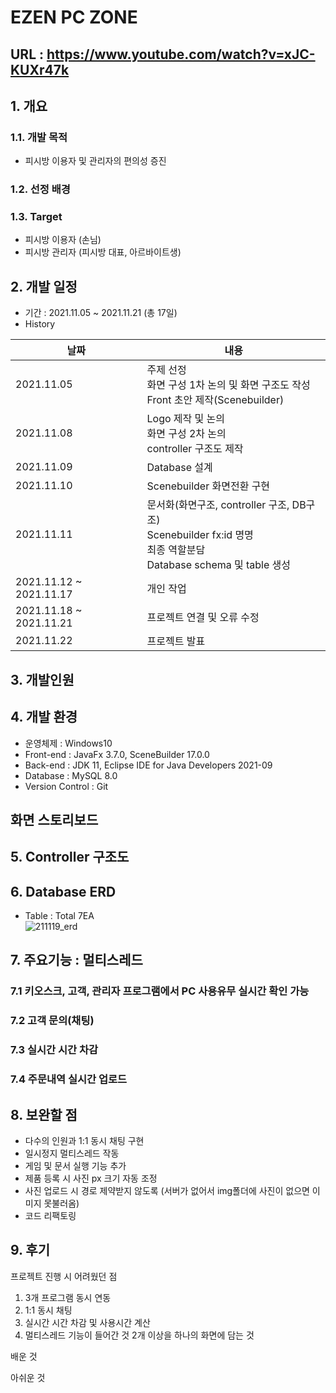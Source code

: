 # EZEN PC ZONE

## URL : https://www.youtube.com/watch?v=xJC-KUXr47k

## 1. 개요
### 1.1. 개발 목적
- 피시방 이용자 및 관리자의 편의성 증진

### 1.2. 선정 배경

### 1.3. Target
- 피시방 이용자 (손님)
- 피시방 관리자 (피시방 대표, 아르바이트생)

## 2. 개발 일정
- 기간 : 2021.11.05 ~ 2021.11.21 (총 17일)
- History

|날짜|내용|
|----|----|
|2021.11.05|주제 선정 <br>화면 구성 1차 논의 및 화면 구조도 작성<br>Front 초안 제작(Scenebuilder)</br>|
|2021.11.08|Logo 제작 및 논의<br>화면 구성 2차 논의<br>controller 구조도 제작</br>|
|2021.11.09|Database 설계|
|2021.11.10|Scenebuilder 화면전환 구현|
|2021.11.11|문서화(화면구조, controller 구조, DB구조)<br>Scenebuilder fx:id 명명<br>최종 역할분담 <br>Database schema 및 table 생성</br>|
|2021.11.12 ~ 2021.11.17|개인 작업|
|2021.11.18 ~ 2021.11.21|프로젝트 연결 및 오류 수정|
|2021.11.22|프로젝트 발표|

## 3. 개발인원

## 4. 개발 환경
- 운영체제 : Windows10
- Front-end : JavaFx 3.7.0, SceneBuilder 17.0.0
- Back-end : JDK 11, Eclipse IDE for Java Developers 2021-09
- Database : MySQL 8.0
- Version Control : Git

## 화면 스토리보드

## 5. Controller 구조도  

## 6. Database ERD  
- Table : Total 7EA  
![211119_erd](https://user-images.githubusercontent.com/87436495/142559102-8652b249-c012-49e9-bef6-6fde86fbe444.png)

## 7. 주요기능 : 멀티스레드
### 7.1 키오스크, 고객, 관리자 프로그램에서 PC 사용유무 실시간 확인 가능
### 7.2 고객 문의(채팅)
### 7.3 실시간 시간 차감
### 7.4 주문내역 실시간 업로드

## 8. 보완할 점
- 다수의 인원과 1:1 동시 채팅 구현
- 일시정지 멀티스레드 작동
- 게임 및 문서 실행 기능 추가
- 제품 등록 시 사진 px 크기 자동 조정
- 사진 업로드 시 경로 제약받지 않도록 (서버가 없어서 img폴더에 사진이 없으면 이미지 못불러옴)
- 코드 리팩토링


## 9. 후기
프로젝트 진행 시 어려웠던 점
1. 3개 프로그램 동시 연동
2. 1:1 동시 채팅
3. 실시간 시간 차감 및 사용시간 계산
4. 멀티스레드 기능이 들어간 것 2개 이상을 하나의 화면에 담는 것

배운 것

아쉬운 것

